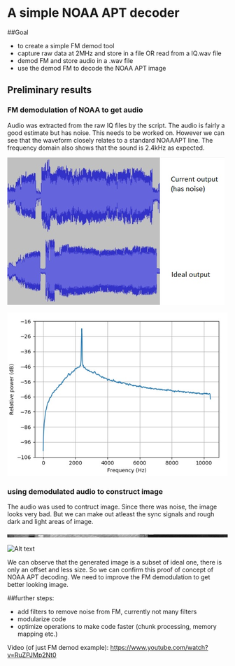 # A simple NOAA APT decoder

##Goal
- to create a simple FM demod tool
- capture raw data at 2MHz and store in a file OR read from a IQ.wav file
- demod FM and store audio in a .wav file
- use the demod FM to decode the NOAA APT image

## Preliminary results
### FM demodulation of NOAA to get audio
Audio was extracted from the raw IQ files by the script. The audio is fairly a good estimate but has noise. This needs to be worked on. However we can see that the waveform closely relates to a standard NOAAAPT line. The frequency domain also shows that the sound is 2.4kHz as expected.

![Alt text](readmeImgs/audio_comp.jpg?raw=true "Current decoded pulse vs. ideal pulse")

![Alt text](readmeImgs/fft_aud.jpg?raw=true "FFT of decoded audio")

### using demodulated audio to construct image
The audio was used to contruct image. Since there was noise, the image looks very bad. But we can make out atleast the sync signals and rough dark and light areas of image.

![Alt text](readmeImgs/gen.png?raw=true "A few lines of generated image")

![Alt text](readmeImgs/original.jpg?raw=true "Ideal image")

We can observe that the generated image is a subset of ideal one, there is only an offset and less size. So we can confirm this proof of concept of NOAA APT decoding. We need to improve the FM demodulation to get better looking image.

##further steps:
- add filters to remove noise from FM, currently not many filters
- modularize code
- optimize operations to make code faster (chunk processing, memory mapping etc.)

Video (of just FM demod example): https://www.youtube.com/watch?v=RuZPJMp2Nt0